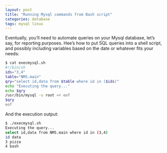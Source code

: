 ```yaml
---
layout: post
title: "Running Mysql commands from Bash script"
categories: database
tags: mysql linux
---
```

Eventually, you’ll need to automate queries on your Mysql database, let’s say, for reporting purposes.
Hee’s how to put SQL queries into a shell script, and possibly including variables based on the date or whatever fits your needs:

```bash
$ cat execmysql.sh
#!/bin/sh
ids="3,4"
table="NMS.main"
qry="select id,data from $table where id in ($ids)"
echo "Executing the query..."
echo $qry
/usr/bin/mysql -u root << eof
$qry
eof
```

And the execution output:

```bash
$ ./execmysql.sh
Executing the query...
select id,data from NMS.main where id in (3,4)
id data
3 pizza
4 bash
```

